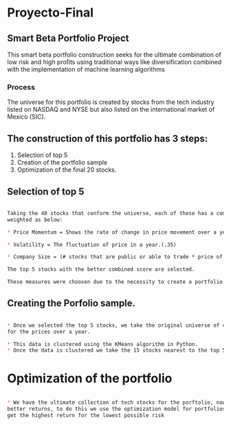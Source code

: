 # Proyecto-Final
## Smart Beta Portfolio Project

This smart beta portfolio construction seeks for the ultimate combination of low risk and high profits using traditional ways like diversification combined with the implementation of machine learning algorithms

### Process

The universe for this portfolio is created by stocks from the tech industry listed on NASDAQ and NYSE but also listed
on the international market of Mexico (SIC).
	 

## The construction of this portfolio has 3 steps:

1. Selection of top 5
2. Creation of the portfolio sample 
3. Optimization of the final 20 stocks.


## Selection of top 5

```markdown

Taking the 40 stocks that conform the universe, each of these has a combined Score of 3 metrics
weighted as below:

* Price Momentum = Shows the rate of change in price movement over a year.(.35)

* Volatility = The fluctuation of price in a year.(.35)

* Company Size = (# stocks that are public or able to trade * price of the stock)(.30)

The top 5 stocks with the better combined score are selected.

These measures were choosen due to the necessity to create a portfolio with great returns.

```

## Creating the Porfolio sample.

```markdown

* Once we selected the top 5 stocks, we take the original universe of 40 stocks, calculate a daily return 
for the prices over a year.

* This data is clustered using the KMeans algorithm in Python.
* Once the data is clustered we take the 15 stocks nearest to the top 5 in distance.

```

# Optimization of the portfolio

```markdown

* We have the ultimate collection of tech stocks for the porftolio, now we have to select the best combination to generate 
better returns, to do this we use the optimization model for portfolios called the efficient frontier that allows you to 
get the highest return for the lowest possible risk

